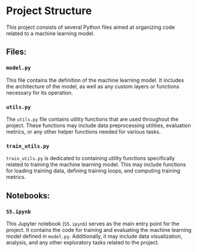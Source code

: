 # Project Structure

This project consists of several Python files aimed at organizing code related to a machine learning model.

## Files:

### `model.py`

This file contains the definition of the machine learning model. It includes the architecture of the model, as well as any custom layers or functions necessary for its operation.

### `utils.py`

The `utils.py` file contains utility functions that are used throughout the project. These functions may include data preprocessing utilities, evaluation metrics, or any other helper functions needed for various tasks.

### `train_utils.py`

`train_utils.py` is dedicated to containing utility functions specifically related to training the machine learning model. This may include functions for loading training data, defining training loops, and computing training metrics.

## Notebooks:

### `S5.ipynb`

This Jupyter notebook (`S5.ipynb`) serves as the main entry point for the project. It contains the code for training and evaluating the machine learning model defined in `model.py`. Additionally, it may include data visualization, analysis, and any other exploratory tasks related to the project.

